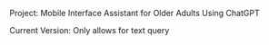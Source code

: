 Project: Mobile Interface Assistant for Older Adults Using ChatGPT

Current Version: Only allows for text query
